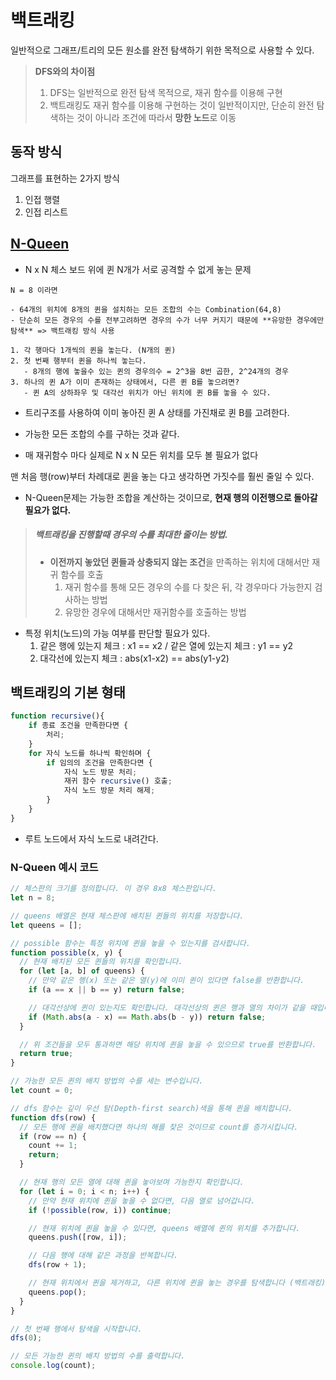 # 백트래킹

일반적으로 그래프/트리의 모든 원소를 완전 탐색하기 위한 목적으로 사용할 수 있다.

> **DFS와의 차이점**
>
> 1. DFS는 일반적으로 완전 탐색 목적으로, 재귀 함수를 이용해 구현
> 2. 백트래킹도 재귀 함수를 이용해 구현하는 것이 일반적이지만, 단순히 완전 탐색하는 것이 아니라 조건에 따라서 **망한 노드**로 이동

## 동작 방식

그래프를 표현하는 2가지 방식

1. 인접 행렬
2. 인접 리스트

## [N-Queen](./n-Queen.js)

- N x N 체스 보드 위에 퀸 N개가 서로 공격할 수 없게 놓는 문제

```
N = 8 이라면

- 64개의 위치에 8개의 퀸을 설치하는 모든 조합의 수는 Combination(64,8)
- 단순히 모든 경우의 수를 전부고려하면 경우의 수가 너무 커지기 때문에 **유망한 경우에만 탐색** => 백트래킹 방식 사용

1. 각 행마다 1개씩의 퀸을 놓는다. (N개의 퀸)
2. 첫 번째 행부터 퀸을 하나씩 놓는다.
   - 8개의 행에 놓을수 있는 퀸의 경우의수 = 2^3을 8번 곱한, 2^24개의 경우
3. 하나의 퀸 A가 이미 존재하는 상태에서, 다른 퀸 B를 놓으려면?
   - 퀸 A의 상하좌우 및 대각선 위치가 아닌 위치에 퀸 B를 놓을 수 있다.
```

- 트리구조를 사용하여 이미 놓아진 퀸 A 상태를 가진채로 퀸 B를 고려한다.

- 가능한 모든 조합의 수를 구하는 것과 같다.
- 매 재귀함수 마다 실제로 N x N 모든 위치를 모두 볼 필요가 없다

맨 처음 행(row)부터 차례대로 퀸을 놓는 다고 생각하면 가짓수를 훨씬 줄일 수 있다.

- N-Queen문제는 가능한 조합을 계산하는 것이므로, **현재 행의 이전행으로 돌아갈 필요가 없다.**

> ##### 백트래킹을 진행할때 경우의 수를 최대한 줄이는 방법.
>
> - **이전까지 놓았던 퀸들과 상충되지 않는 조건**을 만족하는 위치에 대해서만 재귀 함수를 호출
>   1.  재귀 함수를 통해 모든 경우의 수를 다 찾은 뒤, 각 경우마다 가능한지 검사하는 방법
>   2.  유망한 경우에 대해서만 재귀함수를 호출하는 방법

- 특정 위치(노드)의 가능 여부를 판단할 필요가 있다.
  1. 같은 행에 있는지 체크 : x1 == x2 / 같은 열에 있는지 체크 : y1 == y2
  2. 대각선에 있는지 체크 : abs(x1-x2) == abs(y1-y2)

## 백트래킹의 기본 형태

```js
function recursive(){
    if 종료 조건을 만족한다면 {
        처리;
    }
    for 자식 노드를 하나씩 확인하며 {
        if 임의의 조건을 만족한다면 {
            자식 노드 방문 처리;
            재귀 함수 recursive() 호출;
            자식 노드 방문 처리 해제;
        }
    }
}
```

- 루트 노드에서 자식 노드로 내려간다.

### N-Queen 예시 코드

```js
// 체스판의 크기를 정의합니다. 이 경우 8x8 체스판입니다.
let n = 8;

// queens 배열은 현재 체스판에 배치된 퀸들의 위치를 저장합니다.
let queens = [];

// possible 함수는 특정 위치에 퀸을 놓을 수 있는지를 검사합니다.
function possible(x, y) {
  // 현재 배치된 모든 퀸들의 위치를 확인합니다.
  for (let [a, b] of queens) {
    // 만약 같은 행(x) 또는 같은 열(y)에 이미 퀸이 있다면 false를 반환합니다.
    if (a == x || b == y) return false;

    // 대각선상에 퀸이 있는지도 확인합니다. 대각선상의 퀸은 행과 열의 차이가 같을 때입니다.
    if (Math.abs(a - x) == Math.abs(b - y)) return false;
  }

  // 위 조건들을 모두 통과하면 해당 위치에 퀸을 놓을 수 있으므로 true를 반환합니다.
  return true;
}

// 가능한 모든 퀸의 배치 방법의 수를 세는 변수입니다.
let count = 0;

// dfs 함수는 깊이 우선 탐(Depth-first search)색을 통해 퀸을 배치합니다.
function dfs(row) {
  // 모든 행에 퀸을 배치했다면 하나의 해를 찾은 것이므로 count를 증가시킵니다.
  if (row == n) {
    count += 1;
    return;
  }

  // 현재 행의 모든 열에 대해 퀸을 놓아보며 가능한지 확인합니다.
  for (let i = 0; i < n; i++) {
    // 만약 현재 위치에 퀸을 놓을 수 없다면, 다음 열로 넘어갑니다.
    if (!possible(row, i)) continue;

    // 현재 위치에 퀸을 놓을 수 있다면, queens 배열에 퀸의 위치를 추가합니다.
    queens.push([row, i]);

    // 다음 행에 대해 같은 과정을 반복합니다.
    dfs(row + 1);

    // 현재 위치에서 퀸을 제거하고, 다른 위치에 퀸을 놓는 경우를 탐색합니다 (백트래킹).
    queens.pop();
  }
}

// 첫 번째 행에서 탐색을 시작합니다.
dfs(0);

// 모든 가능한 퀸의 배치 방법의 수를 출력합니다.
console.log(count);
```

